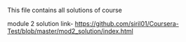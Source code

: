 This file contains all solutions of course

module 2 solution link-
https://github.com/siril01/Coursera-Test/blob/master/mod2_solution/index.html
